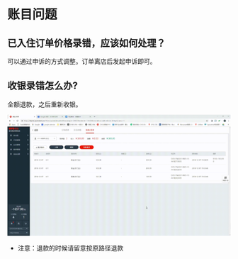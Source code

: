 # 账目问题

## 已入住订单价格录错，应该如何处理？

可以通过申诉的方式调整。订单离店后发起申诉即可。

## 收银录错怎么办?

全额退款，之后重新收银。

![&#x9000;&#x6B3E;&#x540E;&#x6536;&#x94F6;](../.gitbook/assets/20181207_194805.gif)

* 注意：退款的时候请留意按原路径退款

